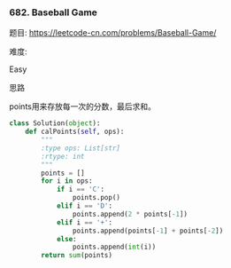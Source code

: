 ### 682. Baseball Game

题目:
<https://leetcode-cn.com/problems/Baseball-Game/>


难度:

Easy


思路

points用来存放每一次的分数，最后求和。


```python
class Solution(object):
    def calPoints(self, ops):
        """
        :type ops: List[str]
        :rtype: int
        """
        points = []
        for i in ops:
            if i == 'C':
                points.pop()
            elif i == 'D':
                points.append(2 * points[-1])
            elif i == '+':
                points.append(points[-1] + points[-2])
            else:
                points.append(int(i))
        return sum(points)
```


